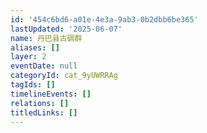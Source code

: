 ```yaml
---
id: '454c6bd6-a01e-4e3a-9ab3-0b2dbb6be365'
lastUpdated: '2025-06-07'
name: 丹巴县古碉群
aliases: []
layer: 2
eventDate: null
categoryId: cat_9yUWRRAg
tagIds: []
timelineEvents: []
relations: []
titledLinks: []
---
```


